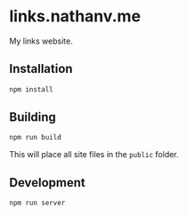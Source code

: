 # links.nathanv.me

My links website.

## Installation

```bash
npm install
```

## Building

```bash
npm run build
```

This will place all site files in the `public` folder.

## Development

```bash
npm run server
```
